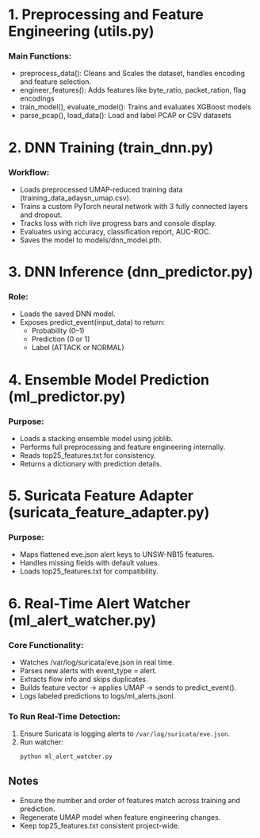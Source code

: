 # 1. Preprocessing and Feature Engineering (utils.py)

### Main Functions:
- preprocess_data(): Cleans and Scales the dataset, handles encoding and feature selection.
- engineer_features(): Adds features like byte_ratio, packet_ration, flag encodings
- train_model(), evaluate_model(): Trains and evaluates XGBoost models
- parse_pcap(), load_data(): Load and label PCAP or CSV datasets

# 2. DNN Training (train_dnn.py)
### Workflow:
- Loads preprocessed UMAP-reduced training data (training_data_adaysn_umap.csv).
- Trains a custom PyTorch neural network with 3 fully connected layers and dropout.
- Tracks loss with rich live progress bars and console display.
- Evaluates using accuracy, classification report, AUC-ROC.
- Saves the model to models/dnn_model.pth.

# 3. DNN Inference (dnn_predictor.py)
### Role:
- Loads the saved DNN model.
- Exposes predict_event(input_data) to return:
  - Probability (0–1)
  - Prediction (0 or 1)
  - Label (ATTACK or NORMAL)

# 4. Ensemble Model Prediction (ml_predictor.py)

### Purpose:
- Loads a stacking ensemble model using joblib.
- Performs full preprocessing and feature engineering internally.
- Reads top25_features.txt for consistency.
- Returns a dictionary with prediction details.

# 5. Suricata Feature Adapter (suricata_feature_adapter.py)

### Purpose:
- Maps flattened eve.json alert keys to UNSW-NB15 features.
- Handles missing fields with default values.
- Loads top25_features.txt for compatibility.

# 6. Real-Time Alert Watcher (ml_alert_watcher.py)

### Core Functionality:
- Watches /var/log/suricata/eve.json in real time.
- Parses new alerts with event_type = alert.
- Extracts flow info and skips duplicates.
- Builds feature vector → applies UMAP → sends to predict_event().
- Logs labeled predictions to logs/ml_alerts.jsonl.

### To Run Real-Time Detection:
1. Ensure Suricata is logging alerts to `/var/log/suricata/eve.json`.
2. Run watcher:
   ```bash
   python ml_alert_watcher.py
   ```
   
## Notes

- Ensure the number and order of features match across training and prediction.
- Regenerate UMAP model when feature engineering changes.
- Keep top25_features.txt consistent project-wide.